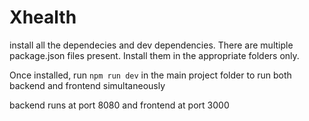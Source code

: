 # Xhealth

install all the dependecies and dev dependencies. There are multiple package.json files present. Install them in the appropriate folders only.

Once installed, run 
```npm run dev```
in the main project folder to run both backend and frontend simultaneously

backend runs at port 8080 and frontend at port 3000
